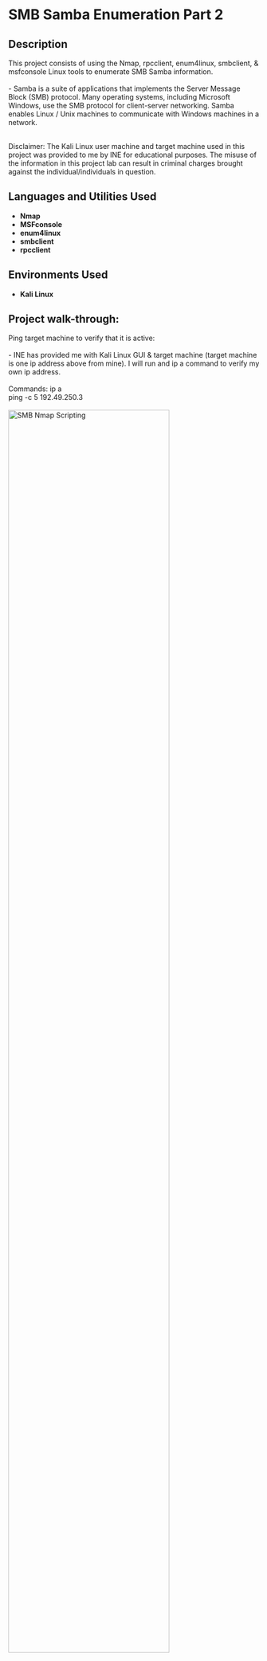 <h1>SMB Samba Enumeration Part 2</h1>


<h2>Description</h2>
This project consists of using the Nmap, rpcclient, enum4linux, smbclient, & msfconsole Linux tools to enumerate SMB Samba information. 
<br />
<br />
- Samba is a suite of applications that implements the Server Message Block (SMB) protocol. Many operating systems, including Microsoft Windows, use the SMB protocol for client-server networking. Samba enables Linux / Unix machines to communicate with Windows machines in a network.
<br />
<br />

Disclaimer: The Kali Linux user machine and target machine used in this project was provided to me by INE for educational purposes. The misuse of the information in this project lab can result in criminal charges brought against the individual/individuals in question.
<br />


<h2>Languages and Utilities Used</h2>

- <b>Nmap</b>
- <b>MSFconsole</b>
- <b>enum4linux</b>
- <b>smbclient</b>
- <b>rpcclient</b>


<h2>Environments Used </h2>

- <b>Kali Linux</b>

<h2>Project walk-through:</h2>

<p align="left">
Ping target machine to verify that it is active: <br/>
<br/>
- INE has provided me with Kali Linux GUI & target machine (target machine is one ip address above from mine).  I will run and ip a command to verify my own ip address. 
<br/>
<br/>
Commands: ip a
<br/>
ping -c 5 192.49.250.3
<br/>
<br/>
<img src="https://i.imgur.com/BsNS32w.png" height="80%" width="80%" alt="SMB Nmap Scripting" class="center"/>
<br />
<br />
<br />
<br />
<br />
<br />
<br />
Run an Nmap scan to check for open ports: <br/>
<br/>
- It looks like port 445 (SMB) is open. 
<br/>
<br/>
Command: nmap 192.49.250.3
<br/>
<br/>
<img src="https://i.imgur.com/8daTRtN.png" height="80%" width="80%" alt="SMB Nmap Scripting" class="center"/>
<br />
<br />
<br />
<br />
<br />
<br />
<br />
Run Nmap scan which will enumerate version information: <br/>
<br/>
- We can see that the nmap command below will check the version for port 445. It looks like port 445 is running Samba. 
<br/>
<br/>
Command: nmap 192.49.250.3 -p 445 -sV
<br/>
<br/>
<img src="https://i.imgur.com/ZkSOk7w.png" height="80%" width="80%" alt="SMB Nmap Scripting" class="center"/>
<br />
<br />
<br />
<br />
<br />
<br />
<br />
Run rpcclient command to check if a guest connection is allowed: <br/>
<br/>
- It looks like the connection successfully connected and it even shows us the OS version which is 6.1. 
<br/>
- In the command down below, -U "" means that the user does not have a username (guest/null session) and -N means that we will try to connect without a password. 
<br/>
<br/>
Command: rpcclient -U "" -N 192.49.250.3
<br/>
<br/>
<img src="https://i.imgur.com/Whh2sDy.png" height="80%" width="80%" alt="SMB Nmap Scripting" class="center"/>
<br />
<br />
<br />
<br />
<br />
<br />
<br />
Use the enum4linux tool to enumerate information about the SMB server: <br/>
<br/>
- We can use -h with any tool to get "help" and know how a tool can be used (example below). 
<br/>
- We can see Target info, Workgroup/Domain name, Null session check, & OS info. 
<br/>
<br/>
Commands: enum4linux -h
<br/>
enum4linux -o 192.49.250.3
<br/>
<br/>
<img src="https://i.imgur.com/SWD3Ez2.png" height="80%" width="80%" alt="SMB Nmap Scripting" class="center"/>
<br />
<img src="https://i.imgur.com/lYw4SnP.png" height="80%" width="80%" alt="SMB Nmap Scripting" class="center"/>
<br />
<br />
<br />
<br />
<br />
<br />
<br />
Use the smbclient tool to list shares: <br/>
<br/>
- We can see a list of shares for public, john, aisha, emma, everyone, and IPC$ (null session).
<br/>
<br/>
Command: smbclient -L 192.49.250.3
<br/>
<br/>
<img src="https://i.imgur.com/jSOZk0V.png" height="80%" width="80%" alt="SMB Nmap Scripting" class="center"/>
<br />
<br />
<br />
<br />
<br />
<br />
<br />
Use the nmap tool to enumerate what smb protocols & dialects the target machine utilizes: <br/>
<br/>
- We can see the dialects that the smb server is running (SMBv1 which is dangerous, but default).
<br/>
<br/>
Command: nmap 192.49.250.3 -p 445 --script smb-protocols
<br/>
<br/>
<img src="https://i.imgur.com/Qg39KlV.png" height="80%" width="80%" alt="SMB Nmap Scripting" class="center"/>
<br />
<br />
<br />
<br />
<br />
<br />
<br />
Use the msfconsole tool to check if the SMB2 protocol is supported by the Samba server: <br/>
<br/>
- We can see that the Samba server does support SMB2.
<br/>
<br/>
Commands: msfconsole
<br/>
use auxiliary/scanner/smb/smb2
<br/>
set rhosts 192.49.250.3
<br/>
exploit
<br/>
<br/>
<img src="https://i.imgur.com/eiBVT1L.png" height="80%" width="80%" alt="SMB Nmap Scripting" class="center"/>
<br />
<img src="https://i.imgur.com/99OLlCo.png" height="80%" width="80%" alt="SMB Nmap Scripting" class="center"/>
<br />
<br />
<br />
<br />
<br />
<br />
<br />



</p>
